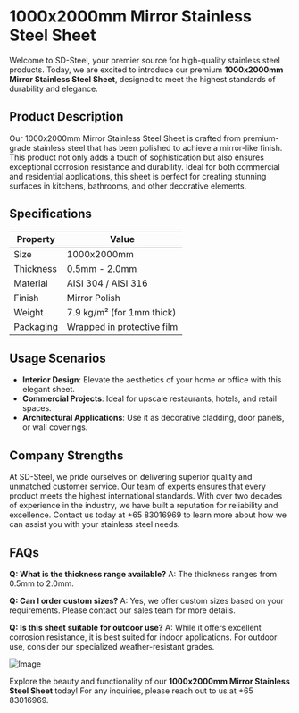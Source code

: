 # 1000x2000mm Mirror Stainless Steel Sheet

Welcome to SD-Steel, your premier source for high-quality stainless steel products. Today, we are excited to introduce our premium **1000x2000mm Mirror Stainless Steel Sheet**, designed to meet the highest standards of durability and elegance.

## Product Description

Our 1000x2000mm Mirror Stainless Steel Sheet is crafted from premium-grade stainless steel that has been polished to achieve a mirror-like finish. This product not only adds a touch of sophistication but also ensures exceptional corrosion resistance and durability. Ideal for both commercial and residential applications, this sheet is perfect for creating stunning surfaces in kitchens, bathrooms, and other decorative elements.

## Specifications

| Property             | Value                       |
|----------------------|-----------------------------|
| Size                 | 1000x2000mm                 |
| Thickness            | 0.5mm - 2.0mm               |
| Material             | AISI 304 / AISI 316         |
| Finish               | Mirror Polish               |
| Weight               | 7.9 kg/m² (for 1mm thick)   |
| Packaging            | Wrapped in protective film  |

## Usage Scenarios

- **Interior Design**: Elevate the aesthetics of your home or office with this elegant sheet.
- **Commercial Projects**: Ideal for upscale restaurants, hotels, and retail spaces.
- **Architectural Applications**: Use it as decorative cladding, door panels, or wall coverings.

## Company Strengths

At SD-Steel, we pride ourselves on delivering superior quality and unmatched customer service. Our team of experts ensures that every product meets the highest international standards. With over two decades of experience in the industry, we have built a reputation for reliability and excellence. Contact us today at +65 83016969 to learn more about how we can assist you with your stainless steel needs.

## FAQs

**Q: What is the thickness range available?**
A: The thickness ranges from 0.5mm to 2.0mm.

**Q: Can I order custom sizes?**
A: Yes, we offer custom sizes based on your requirements. Please contact our sales team for more details.

**Q: Is this sheet suitable for outdoor use?**
A: While it offers excellent corrosion resistance, it is best suited for indoor applications. For outdoor use, consider our specialized weather-resistant grades.

![Image](https://github.com/user-attachments/assets/2567258e-e124-4816-932d-1809bd27ef0b)

Explore the beauty and functionality of our **1000x2000mm Mirror Stainless Steel Sheet** today! For any inquiries, please reach out to us at +65 83016969.